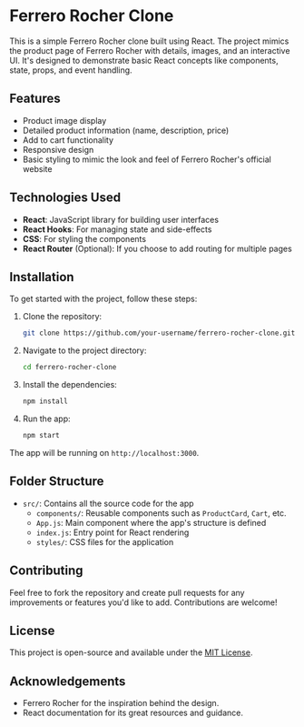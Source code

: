 # Ferrero Rocher Clone

This is a simple Ferrero Rocher clone built using React. The project mimics the product page of Ferrero Rocher with details, images, and an interactive UI. It's designed to demonstrate basic React concepts like components, state, props, and event handling.

## Features

- Product image display
- Detailed product information (name, description, price)
- Add to cart functionality
- Responsive design
- Basic styling to mimic the look and feel of Ferrero Rocher's official website

## Technologies Used

- **React**: JavaScript library for building user interfaces
- **React Hooks**: For managing state and side-effects
- **CSS**: For styling the components
- **React Router** (Optional): If you choose to add routing for multiple pages

## Installation

To get started with the project, follow these steps:

1. Clone the repository:

    ```bash
    git clone https://github.com/your-username/ferrero-rocher-clone.git
    ```

2. Navigate to the project directory:

    ```bash
    cd ferrero-rocher-clone
    ```

3. Install the dependencies:

    ```bash
    npm install
    ```

4. Run the app:

    ```bash
    npm start
    ```

The app will be running on `http://localhost:3000`.

## Folder Structure

- `src/`: Contains all the source code for the app
  - `components/`: Reusable components such as `ProductCard`, `Cart`, etc.
  - `App.js`: Main component where the app's structure is defined
  - `index.js`: Entry point for React rendering
  - `styles/`: CSS files for the application

## Contributing

Feel free to fork the repository and create pull requests for any improvements or features you'd like to add. Contributions are welcome!

## License

This project is open-source and available under the [MIT License](LICENSE).

## Acknowledgements

- Ferrero Rocher for the inspiration behind the design.
- React documentation for its great resources and guidance.

